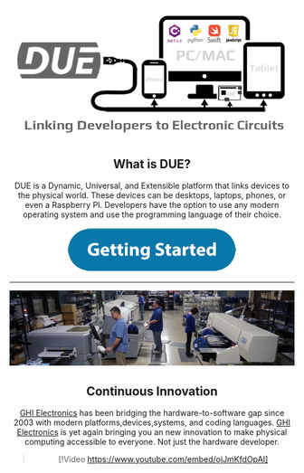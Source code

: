 
<div style="text-align: center;">

![DUE](images/due-link.png)

## What is DUE?

DUE is a Dynamic, Universal, and Extensible platform that links devices to the physical world. These devices can be desktops, laptops, phones, or even a Raspberry PI. Developers have the option to use any modern operating system and use the programming language of their choice.


[![Getting Started](images/getting-started.png)](~/software/getting-started.md)

---

![GHI Electronics](images/mfg-floor.png)

## Continuous Innovation


[GHI Electronics](https://www.ghielectronics.com/)  has been bridging the hardware-to-software gap since 2003 with modern platforms,devices,systems, and coding languages. [GHI Electronics](https://www.ghielectronics.com/)  is yet again bringing you an new innovation to make physical computing accessible to everyone. Not just the hardware developer.

> [!Video https://www.youtube.com/embed/ojJmKfdOpAI]

</div>